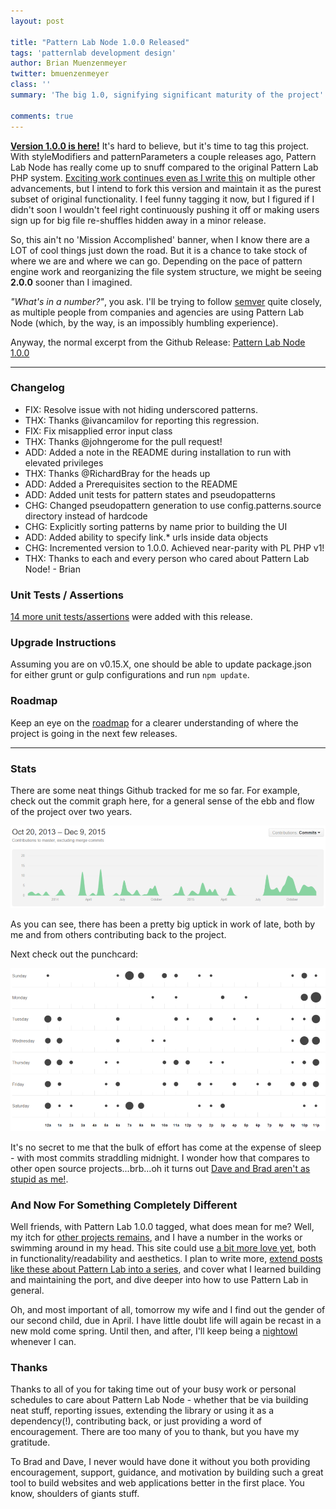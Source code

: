 ```yaml
---
layout: post

title: "Pattern Lab Node 1.0.0 Released"
tags: 'patternlab development design'
author: Brian Muenzenmeyer
twitter: bmuenzenmeyer
class: ''
summary: 'The big 1.0, signifying significant maturity of the project'

comments: true
---
```


**[Version 1.0.0 is here!](https://github.com/pattern-lab/patternlab-node/releases/tag/v1.0.0)** It's hard to believe, but it's time to tag this project. With styleModifiers and patternParameters a couple releases ago, Pattern Lab Node has really come up to snuff compared to the original Pattern Lab PHP system. [Exciting work continues even as I write this](https://github.com/pattern-lab/patternlab-node/tree/pattern-engines) on multiple other advancements, but I intend to fork this version and maintain it as the purest subset of original functionality. I feel funny tagging it now, but I figured if I didn't soon I wouldn't feel right continuously pushing it off or making users sign up for big file re-shuffles hidden away in a minor release.

So, this ain't no 'Mission Accomplished' banner, when I know there are a LOT of cool things just down the road. But it is a chance to take stock of where we are and where we can go. Depending on the pace of pattern engine work and reorganizing the file system structure, we might be seeing **2.0.0** sooner than I imagined.

_"What's in a number?"_, you ask. I'll be trying to follow [semver](http://semver.org/) quite closely, as multiple people from companies and agencies are using Pattern Lab Node (which, by the way, is an impossibly humbling experience).

Anyway, the normal excerpt from the Github Release: [Pattern Lab Node 1.0.0](https://github.com/pattern-lab/patternlab-node/releases/tag/v1.0.0)

---

### Changelog
- FIX: Resolve issue with not hiding underscored patterns.
- THX: Thanks @ivancamilov for reporting this regression.
- FIX: Fix misapplied error input class
- THX: Thanks @johngerome for the pull request!
- ADD: Added a note in the README during installation to run with elevated privileges
- THX: Thanks @RichardBray for the heads up
- ADD: Added a Prerequisites section to the README
- ADD: Added unit tests for pattern states and pseudopatterns
- CHG: Changed pseudopattern generation to use config.patterns.source directory instead of hardcode
- CHG: Explicitly sorting patterns by name prior to building the UI
- ADD: Added ability to specify link.* urls inside data objects
- CHG: Incremented version to 1.0.0. Achieved near-parity with PL PHP v1!
- THX: Thanks to each and every person who cared about Pattern Lab Node! - Brian

### Unit Tests / Assertions
[14 more unit tests/assertions](https://travis-ci.org/pattern-lab/patternlab-node/jobs/95736743) were added with this release.

### Upgrade Instructions

Assuming you are on v0.15.X, one should be able to update package.json for either grunt or gulp configurations and run `npm update`.

### Roadmap
Keep an eye on the [roadmap](https://github.com/pattern-lab/patternlab-node/wiki/Roadmap) for a clearer understanding of where the project is going in the next few releases.

---

### Stats
There are some neat things Github tracked for me so far. For example, check out the commit graph here, for a general sense of the ebb and flow of the project over two years.

[![Pattern Lab Commits](/img/pln-commits.png)](https://github.com/pattern-lab/patternlab-node/graphs/contributors)

As you can see, there has been a pretty big uptick in work of late, both by me and from others contributing back to the project.

Next check out the punchcard:

[![Pattern Lab Punchcard](/img/pln-punchcard.png)](https://github.com/pattern-lab/patternlab-node/graphs/punch-card)

It's no secret to me that the bulk of effort has come at the expense of sleep - with most commits straddling midnight. I wonder how that compares to other open source projects...brb...oh it turns out [Dave and Brad aren't as stupid as me!](https://github.com/pattern-lab/patternlab-php/graphs/punch-card).

### And Now For Something Completely Different
Well friends, with Pattern Lab 1.0.0 tagged, what does mean for me? Well, my itch for [other projects remains](http://codepen.io/bmuenzenmeyer/pen/KdYKvB), and I have a number in the works or swimming around in my head. This site could use [a bit more love yet](http://www.brianmuenzenmeyer.com/site-redesign-in-the-open), both in functionality/readability and aesthetics. I plan to write more, [extend posts like these about Pattern Lab into a series](http://www.brianmuenzenmeyer.com/solving-problems-with-pattern-lab-small-team-workflow), and cover what I learned building and maintaining the port, and dive deeper into how to use Pattern Lab in general.

Oh, and most important of all, tomorrow my wife and I find out the gender of our second child, due in April. I have little doubt life will again be recast in a new mold come spring. Until then, and after, I'll keep being a [nightowl](http://crunchyowl.com) whenever I can.

### Thanks
Thanks to all of you for taking time out of your busy work or personal schedules to care about Pattern Lab Node - whether that be via building neat stuff, reporting issues, extending the library or using it as a dependency(!), contributing back, or just providing a word of encouragement. There are too many of you to thank, but you have my gratitude.

To Brad and Dave, I never would have done it without you both providing encouragement, support, guidance, and motivation by building such a great tool to build websites and web applications better in the first place. You know, shoulders of giants stuff.
